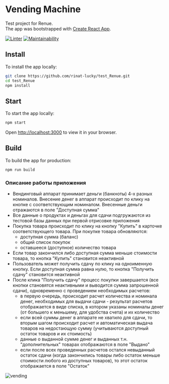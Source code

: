 # Vending Machine

Test project for Renue.\
The app was bootstrapped with [Create React App](https://github.com/facebook/create-react-app).

[![Linter](https://github.com/rinat-lucky/test_Renue/actions/workflows/linter.yml/badge.svg?event=push)](https://github.com/rinat-lucky/test_Renue/actions/workflows/linter.yml)
[![Maintainability](https://api.codeclimate.com/v1/badges/62ad09220f0308c351bc/maintainability)](https://codeclimate.com/github/rinat-lucky/test_Renue/maintainability)

## Install

To install the app locally:

```sh
git clone https://github.com/rinat-lucky/test_Renue.git
cd test_Renue
npm install
```

## Start

To start the app locally:

```sh
npm start
```
Open [http://localhost:3000](http://localhost:3000) to view it in your browser.

## Build

To build the app for production:

```sh
npm run build
```

### Описание работы приложения

* Вендинговый аппарат принимает деньги (банкноты) 4-х разных номиналов. Внесение денег в аппарат происходит по клику на кнопке с соответствующим номиналом. Внесенные деньги отражаются в поле "Доступная сумма"
* Все данные о продуктах и деньгах для сдачи подгружаются из тестовой базы данных при первой отрисовке приложения
* Покупка товара происходит по клику на кнопку "Купить" в карточке соответствующего товара. При покупке товара обновляются:
  * доступная сумма (баланс)
  * общий список покупок 
  * оставшееся (доступное) количество товара
* Если товар закончился либо доступная сумма меньше стоимости товара, то кнопка "Купить" становится неактивной
* Пользователь может получить сдачу по клику на одноименную кнопку. Если доступная сумма равна нулю, то кнопка "Получить сдачу" становится неактивной
* После клика "Получить сдачу" процесс покупки завершается (все кнопки становятся неактивными и выводится сумма запрошенной сдачи), одновременно с проведением необходимых расчетов:
  * в первую очередь, происходит расчет количества и номинала денег, необходимых для выдачи сдачи - результат расчетов отображается в виде списка, в котором указаны номиналы денег (от большего к меньшему, для удобства счета) и их количество
  * если всей суммы денег в аппарате не хватило для сдачи, то вторым шагом происходит расчет и автоматическая выдача товаров на недостающую сумму (учитываются доступный остаток товаров и их стоимость)
  * данные о выданной сумме денег и выданных т.н. "дополнительных" товарах отображаются в поле "Выдано"
  * если после всех проведенных расчетов остался невыданный остаток сдачи (когда закончились товары либо остаток меньше стоимости любого из доступных товаров), то этот остаток отображается в поле "Остаток"
  
![vending](https://user-images.githubusercontent.com/64750426/213443768-b5345afc-0bcc-4cc7-b673-99a468bd287c.jpg)
